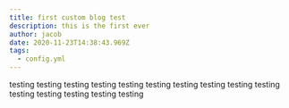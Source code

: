 ```yaml
---
title: first custom blog test
description: this is the first ever
author: jacob
date: 2020-11-23T14:38:43.969Z
tags:
  - config.yml
---
```

testing testing testing testing testing testing testing testing testing testing testing testing testing testing testing